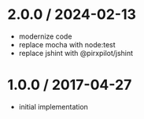 
2.0.0 / 2024-02-13
==================

 * modernize code
 * replace mocha with node:test
 * replace jshint with @pirxpilot/jshint

1.0.0 / 2017-04-27
==================

 * initial implementation
